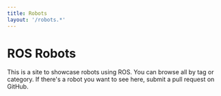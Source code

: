 ```yaml
---
title: Robots
layout: '/robots.*'
---
```


# ROS Robots

This is a site to showcase robots using ROS. You can browse all by tag or category.
If there's a robot you want to see here, submit a pull request on GitHub.
